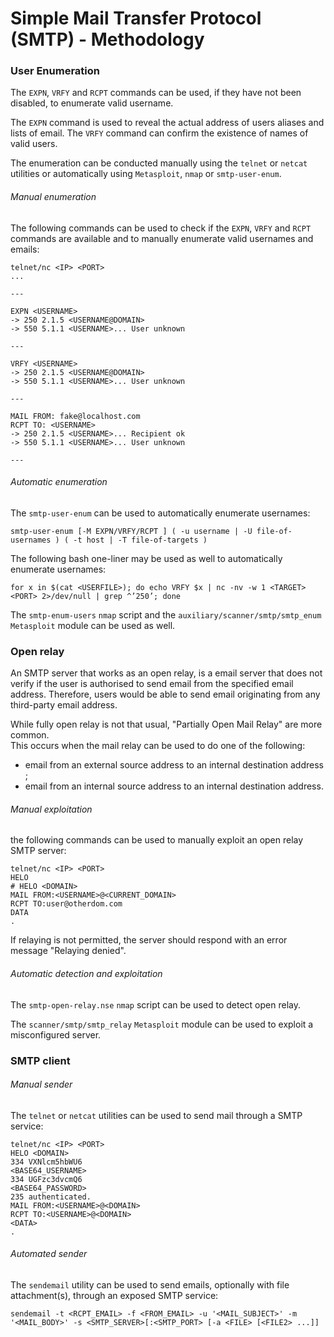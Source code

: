 # Simple Mail Transfer Protocol (SMTP) - Methodology

### User Enumeration

The `EXPN`, `VRFY` and `RCPT` commands can be used, if they have not been
disabled, to enumerate valid username.  

The `EXPN` command is used to reveal the actual address of users aliases and
lists of email. The `VRFY` command can confirm the existence of names of valid
users.

The enumeration can be conducted manually using the `telnet` or `netcat`
utilities or automatically using `Metasploit`, `nmap` or `smtp-user-enum`.

###### Manual enumeration

The following commands can be used to check if the `EXPN`, `VRFY` and `RCPT`
commands are available and to manually enumerate valid usernames and emails:

```
telnet/nc <IP> <PORT>
...

---

EXPN <USERNAME>
-> 250 2.1.5 <USERNAME@DOMAIN>
-> 550 5.1.1 <USERNAME>... User unknown

---

VRFY <USERNAME>
-> 250 2.1.5 <USERNAME@DOMAIN>
-> 550 5.1.1 <USERNAME>... User unknown

---

MAIL FROM: fake@localhost.com
RCPT TO: <USERNAME>
-> 250 2.1.5 <USERNAME>... Recipient ok
-> 550 5.1.1 <USERNAME>... User unknown

---
```

###### Automatic enumeration

The `smtp-user-enum` can be used to automatically enumerate usernames:

```
smtp-user-enum [-M EXPN/VRFY/RCPT ] ( -u username | -U file-of-usernames ) ( -t host | -T file-of-targets )
```

The following bash one-liner may be used as well to automatically enumerate
usernames:

```
for x in $(cat <USERFILE>); do echo VRFY $x | nc -nv -w 1 <TARGET> <PORT> 2>/dev/null | grep ^’250’; done
```

The `smtp-enum-users` `nmap` script and the `auxiliary/scanner/smtp/smtp_enum`
`Metasploit` module can be used as well.

### Open relay

An SMTP server that works as an open relay, is a email server that does not
verify if the user is authorised to send email from the specified email
address. Therefore, users would be able to send email originating from any
third-party email address.

While fully open relay is not that usual, "Partially Open Mail Relay" are more
common.  
This occurs when the mail relay can be used to do one of the following:
  - email from an external source address to an internal destination address ;
  - email from an internal source address to an internal destination address.

###### Manual exploitation

the following commands can be used to manually exploit an open relay SMTP
server:

```
telnet/nc <IP> <PORT>
HELO
# HELO <DOMAIN>
MAIL FROM:<USERNAME>@<CURRENT_DOMAIN>
RCPT TO:user@otherdom.com
DATA
.
```

If relaying is not permitted, the server should respond with an error message
"Relaying denied".

###### Automatic detection and exploitation

The `smtp-open-relay.nse` `nmap` script can be used to detect open relay.  

The `scanner/smtp/smtp_relay` `Metasploit` module can be used to exploit a
misconfigured server.

### SMTP client

###### Manual sender

The `telnet` or `netcat` utilities can be used to send mail through a SMTP
service:

```
telnet/nc <IP> <PORT>
HELO <DOMAIN>
334 VXNlcm5hbWU6
<BASE64_USERNAME>
334 UGFzc3dvcmQ6
<BASE64_PASSWORD>
235 authenticated.
MAIL FROM:<USERNAME>@<DOMAIN>
RCPT TO:<USERNAME>@<DOMAIN>
<DATA>
.
```

###### Automated sender

The `sendemail` utility can be used to send emails, optionally with file
attachment(s), through an exposed SMTP service:

```
sendemail -t <RCPT_EMAIL> -f <FROM_EMAIL> -u '<MAIL_SUBJECT>' -m '<MAIL_BODY>' -s <SMTP_SERVER>[:<SMTP_PORT> [-a <FILE> [<FILE2> ...]]
```
